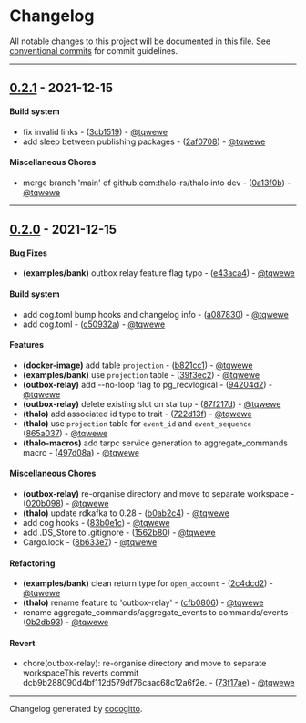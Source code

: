 # Changelog
All notable changes to this project will be documented in this file. See [conventional commits](https://www.conventionalcommits.org/) for commit guidelines.

- - -
## [0.2.1](https://github.com/thalo-rs/thalo/compare/0.2.0..0.2.1) - 2021-12-15
#### Build system
- fix invalid links - ([3cb1519](https://github.com/thalo-rs/thalo/commit/3cb15198781d4720263ee3a0bf113c5b89326443)) - [@tqwewe](https://github.com/tqwewe)
- add sleep between publishing packages - ([2af0708](https://github.com/thalo-rs/thalo/commit/2af07083d1cc501ed1f7995ddaf5c100bc5d85c0)) - [@tqwewe](https://github.com/tqwewe)
#### Miscellaneous Chores
- merge branch 'main' of github.com:thalo-rs/thalo into dev - ([0a13f0b](https://github.com/thalo-rs/thalo/commit/0a13f0b2cf5d07a8cad5ac54326e76d89e74ac43)) - [@tqwewe](https://github.com/tqwewe)
- - -

## [0.2.0](https://github.com/thalo-rs/thalo/compare/0.1.2..0.2.0) - 2021-12-15
#### Bug Fixes
- **(examples/bank)** outbox relay feature flag typo - ([e43aca4](https://github.com/thalo-rs/thalo/commit/e43aca477abf8b960ca8d6f1bb66282917d4aee0)) - [@tqwewe](https://github.com/tqwewe)
#### Build system
- add cog.toml bump hooks and changelog info - ([a087830](https://github.com/thalo-rs/thalo/commit/a0878301acb85304ebaacd825489fb07c523c6cd)) - [@tqwewe](https://github.com/tqwewe)
- add cog.toml - ([c50932a](https://github.com/thalo-rs/thalo/commit/c50932a91b75182efe9e94076c15314eb82dca30)) - [@tqwewe](https://github.com/tqwewe)
#### Features
- **(docker-image)** add table `projection` - ([b821cc1](https://github.com/thalo-rs/thalo/commit/b821cc124453426530c7d482970ab3974fc47ec6)) - [@tqwewe](https://github.com/tqwewe)
- **(examples/bank)** use `projection` table - ([39f3ec2](https://github.com/thalo-rs/thalo/commit/39f3ec28f1e2d9e30bc6bc5fb95a278f562c43e1)) - [@tqwewe](https://github.com/tqwewe)
- **(outbox-relay)** add --no-loop flag to pg_recvlogical - ([94204d2](https://github.com/thalo-rs/thalo/commit/94204d2e855174539daa0966a6aab3fb85fc469a)) - [@tqwewe](https://github.com/tqwewe)
- **(outbox-relay)** delete existing slot on startup - ([87f217d](https://github.com/thalo-rs/thalo/commit/87f217dce8babd7ad5c4881e1bbb231398a8c336)) - [@tqwewe](https://github.com/tqwewe)
- **(thalo)** add associated id type to  trait - ([722d13f](https://github.com/thalo-rs/thalo/commit/722d13fd22de31d1b1d5ad23f2ac6a6acbe37abf)) - [@tqwewe](https://github.com/tqwewe)
- **(thalo)** use `projection` table for `event_id` and `event_sequence` - ([865a037](https://github.com/thalo-rs/thalo/commit/865a03777e666b9b0c64d4e3e22ede852d54ab04)) - [@tqwewe](https://github.com/tqwewe)
- **(thalo-macros)** add tarpc service generation to aggregate_commands macro - ([497d08a](https://github.com/thalo-rs/thalo/commit/497d08a9a8fd7ee0b3a1a4d3660dd3cc6824c75b)) - [@tqwewe](https://github.com/tqwewe)
#### Miscellaneous Chores
- **(outbox-relay)** re-organise directory and move to separate workspace - ([020b098](https://github.com/thalo-rs/thalo/commit/020b09808f43901a2f120973a170edc45fc645b6)) - [@tqwewe](https://github.com/tqwewe)
- **(thalo)** update rdkafka to 0.28 - ([b0ab2c4](https://github.com/thalo-rs/thalo/commit/b0ab2c4c983b2c8125245813c26f12cf6d0f9c4a)) - [@tqwewe](https://github.com/tqwewe)
- add cog hooks - ([83b0e1c](https://github.com/thalo-rs/thalo/commit/83b0e1c5e7a6e8aca5c12b3842d05a4bdbeb87c6)) - [@tqwewe](https://github.com/tqwewe)
- add .DS_Store to .gitignore - ([1562b80](https://github.com/thalo-rs/thalo/commit/1562b802f84ef3f7e80540b1f0a6b8955554bcfe)) - [@tqwewe](https://github.com/tqwewe)
- Cargo.lock - ([8b633e7](https://github.com/thalo-rs/thalo/commit/8b633e73b0bb131881f68bcbe5327d393976976c)) - [@tqwewe](https://github.com/tqwewe)
#### Refactoring
- **(examples/bank)** clean return type for `open_account` - ([2c4dcd2](https://github.com/thalo-rs/thalo/commit/2c4dcd2da3ef7de8547ae362b17924d2ea0969b7)) - [@tqwewe](https://github.com/tqwewe)
- **(thalo)** rename feature to 'outbox-relay' - ([cfb0806](https://github.com/thalo-rs/thalo/commit/cfb0806984222f5d6d9e1fd4a18df545a2c866ed)) - [@tqwewe](https://github.com/tqwewe)
- rename aggregate_commands/aggregate_events to commands/events - ([0b2db93](https://github.com/thalo-rs/thalo/commit/0b2db935ba43e6db6698306a82466f8a8f3b6e2f)) - [@tqwewe](https://github.com/tqwewe)
#### Revert
- chore(outbox-relay): re-organise directory and move to separate workspaceThis reverts commit dcb9b288090d4bf112d579df76caac68c12a6f2e. - ([73f17ae](https://github.com/thalo-rs/thalo/commit/73f17ae38e6c38c583b9c3a6bbb2a863d6eabd2f)) - [@tqwewe](https://github.com/tqwewe)
- - -

Changelog generated by [cocogitto](https://github.com/cocogitto/cocogitto).